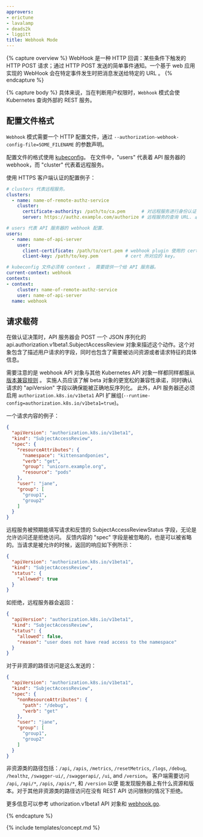 ```yaml
---
approvers:
- erictune
- lavalamp
- deads2k
- liggitt
title: Webhook Mode
---
```


<!-- {% capture overview %} -->
<!-- A WebHook is an HTTP callback: an HTTP POST that occurs when something happens; a simple event-notification via HTTP POST. A web application implementing WebHooks will POST a message to a URL when certain things happen. -->
<!-- {% endcapture %} -->
{% capture overview %}
WebHook 是一种 HTTP 回调：某些条件下触发的 HTTP POST 请求；通过 HTTP POST 发送的简单事件通知。一个基于 web 应用实现的 WebHook 会在特定事件发生时把消息发送给特定的 URL 。
{% endcapture %}

<!-- {% capture body %} -->
<!-- When specified, mode `Webhook` causes Kubernetes to query an outside REST -->
<!-- service when determining user privileges. -->
{% capture body %}
具体来说，当在判断用户权限时，`Webhook` 模式会使 Kubernetes 查询外部的 REST 服务。

<!-- ## Configuration File Format -->
## 配置文件格式

<!-- Mode `Webhook` requires a file for HTTP configuration, specify by the -->
<!-- `--authorization-webhook-config-file=SOME_FILENAME` flag. -->
`Webhook` 模式需要一个 HTTP 配置文件，通过 `--authorization-webhook-config-file=SOME_FILENAME` 的参数声明。

<!-- The configuration file uses the [kubeconfig](/docs/concepts/cluster-administration/authenticate-across-clusters-kubeconfig/) -->
<!-- file format. Within the file "users" refers to the API Server webhook and -->
<!-- "clusters" refers to the remote service. -->
配置文件的格式使用 [kubeconfig](/docs/concepts/cluster-administration/authenticate-across-clusters-kubeconfig/)。
在文件中，"users" 代表着 API 服务器的 webhook，而 "cluster" 代表着远程服务。

<!-- A configuration example which uses HTTPS client auth: -->
使用 HTTPS 客户端认证的配置例子：

<!--
```yaml
# clusters refers to the remote service.
clusters:
  - name: name-of-remote-authz-service
    cluster:
      certificate-authority: /path/to/ca.pem      # CA for verifying the remote service.
      server: https://authz.example.com/authorize # URL of remote service to query. Must use 'https'.

# users refers to the API Server's webhook configuration.
users:
  - name: name-of-api-server
    user:
      client-certificate: /path/to/cert.pem # cert for the webhook plugin to use
      client-key: /path/to/key.pem          # key matching the cert

# kubeconfig files require a context. Provide one for the API Server.
current-context: webhook
contexts:
- context:
    cluster: name-of-remote-authz-service
    user: name-of-api-server
  name: webhook
```
-->
```yaml
# clusters 代表远程服务。
clusters:
  - name: name-of-remote-authz-service
    cluster:
      certificate-authority: /path/to/ca.pem      # 对远程服务进行身份认证的CA。
      server: https://authz.example.com/authorize # 远程服务的查询 URL. 必须使用 'https'。

# users 代表 API 服务器的 webhook 配置.
users:
  - name: name-of-api-server
    user:
      client-certificate: /path/to/cert.pem # webhook plugin 使用的 cert。
      client-key: /path/to/key.pem          # cert 所对应的 key。

# kubeconfig 文件必须有 context 。 需要提供一个给 API 服务器。
current-context: webhook
contexts:
- context:
    cluster: name-of-remote-authz-service
    user: name-of-api-server
  name: webhook
```

<!-- ## Request Payloads -->
## 请求载荷

<!-- When faced with an authorization decision, the API Server POSTs a JSON -->
<!-- serialized api.authorization.v1beta1.SubjectAccessReview object describing the -->
<!-- action. This object contains fields describing the user attempting to make the -->
<!-- request, and either details about the resource being accessed or requests -->
<!-- attributes. -->
在做认证决策时，API 服务器会 POST 一个 JSON 序列化的 api.authorization.v1beta1.SubjectAccessReview
对象来描述这个动作。这个对象包含了描述用户请求的字段，同时也包含了需要被访问资源或者请求特征的具体信息。

<!-- Note that webhook API objects are subject to the same [versioning compatibility rules](/docs/api/) -->
<!-- as other Kubernetes API objects. Implementers should be aware of looser -->
<!-- compatibility promises for beta objects and check the "apiVersion" field of the -->
<!-- request to ensure correct deserialization. Additionally, the API Server must -->
<!-- enable the `authorization.k8s.io/v1beta1` API extensions group (`--runtime-config=authorization.k8s.io/v1beta1=true`). -->
需要注意的是 webhook API 对象与其他 Kubernetes API 对象一样都同样都服从 [版本兼容规则](/docs/api/) 。
实施人员应该了解 beta 对象的更宽松的兼容性承诺，同时确认请求的 "apiVersion" 字段以确保能被正确地反序列化。
此外，API 服务器还必须启用 `authorization.k8s.io/v1beta1` API 扩展组(`--runtime-config=authorization.k8s.io/v1beta1=true`)。

<!-- An example request body: -->
一个请求内容的例子：

```json
{
  "apiVersion": "authorization.k8s.io/v1beta1",
  "kind": "SubjectAccessReview",
  "spec": {
    "resourceAttributes": {
      "namespace": "kittensandponies",
      "verb": "get",
      "group": "unicorn.example.org",
      "resource": "pods"
    },
    "user": "jane",
    "group": [
      "group1",
      "group2"
    ]
  }
}
```

<!-- The remote service is expected to fill the SubjectAccessReviewStatus field of -->
<!-- the request and respond to either allow or disallow access. The response body's -->
<!-- "spec" field is ignored and may be omitted. A permissive response would return: -->
远程服务被预期能填写请求和反馈的 SubjectAccessReviewStatus 字段，无论是允许访问还是拒绝访问。
反馈内容的 "spec" 字段是被忽略的，也是可以被省略的。当请求是被允许的时候，返回的响应如下例所示：

```json
{
  "apiVersion": "authorization.k8s.io/v1beta1",
  "kind": "SubjectAccessReview",
  "status": {
    "allowed": true
  }
}
```

<!-- To disallow access, the remote service would return: -->
如拒绝，远程服务器会返回：

```json
{
  "apiVersion": "authorization.k8s.io/v1beta1",
  "kind": "SubjectAccessReview",
  "status": {
    "allowed": false,
    "reason": "user does not have read access to the namespace"
  }
}
```

<!-- Access to non-resource paths are sent as: -->
对于非资源的路径访问是这么发送的：

```json
{
  "apiVersion": "authorization.k8s.io/v1beta1",
  "kind": "SubjectAccessReview",
  "spec": {
    "nonResourceAttributes": {
      "path": "/debug",
      "verb": "get"
    },
    "user": "jane",
    "group": [
      "group1",
      "group2"
    ]
  }
}
```

<!-- Non-resource paths include: `/api`, `/apis`, `/metrics`, `/resetMetrics`, -->
<!-- `/logs`, `/debug`, `/healthz`, `/swagger-ui/`, `/swaggerapi/`, `/ui`, and -->
<!-- `/version.` Clients require access to `/api`, `/api/*`, `/apis`, `/apis/*`, -->
<!-- and `/version` to discover what resources and versions are present on the server. -->
<!-- Access to other non-resource paths can be disallowed without restricting access -->
<!-- to the REST api. -->
非资源类的路径包括：`/api`, `/apis`, `/metrics`, `/resetMetrics`,
`/logs`, `/debug`, `/healthz`, `/swagger-ui/`, `/swaggerapi/`, `/ui`, and
`/version`。 客户端需要访问 `/api`, `/api/*`, `/apis`, `/apis/*`, 和 `/version` 以便
能发现服务器上有什么资源和版本。对于其他非资源类的路径访问在没有 REST API 访问限制的情况下拒绝。

<!-- For further documentation refer to the authorization.v1beta1 API objects and -->
<!-- [webhook.go](https://git.k8s.io/kubernetes/staging/src/k8s.io/apiserver/plugin/pkg/authorizer/webhook/webhook.go). -->
更多信息可以参考 uthorization.v1beta1 API 对象和
[webhook.go](https://git.k8s.io/kubernetes/staging/src/k8s.io/apiserver/plugin/pkg/authorizer/webhook/webhook.go).

{% endcapture %}

{% include templates/concept.md %}
